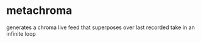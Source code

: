# metachroma
generates a chroma live feed that superposes over last recorded take in an infinite loop
